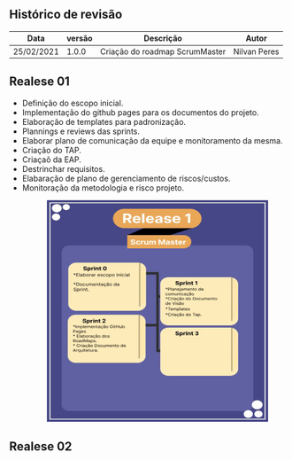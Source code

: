 ## Histórico de revisão

|       Data         |versão                       |Descrição                        |Autor|
|----------------|-------------------------------|-----------------------------|---------------------|
|25/02/2021|1.0.0           |Criação do roadmap ScrumMaster              |Nilvan Peres|


## Realese 01
* Definição do escopo inicial.
* Implementação do github pages para os documentos do projeto.
* Elaboração de templates para padronização.
* Plannings e reviews das sprints.
* Elaborar plano de comunicação da equipe e monitoramento da mesma.
* Criação do TAP.
* Criaçaõ da EAP.
* Destrinchar requisitos.
* Elabaração de plano de gerenciamento de riscos/custos.
* Monitoração da metodologia e risco projeto.  
   

<p align = "center"> &emsp;&emsp; <img src="./assets/images/RoadMap_SM.png" width="400" height="400"/> </p>

## Realese 02